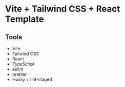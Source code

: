 # Vite + Tailwind CSS + React Template

## Tools

- Vite
- Tailwind CSS
- React
- TypeScript
- eslint
- prettier
- Husky + lint-staged
